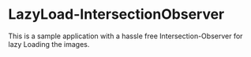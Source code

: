 # LazyLoad-IntersectionObserver
This is a sample application with a hassle free Intersection-Observer for lazy Loading the images. 
